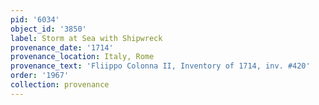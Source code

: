 ```yaml
---
pid: '6034'
object_id: '3850'
label: Storm at Sea with Shipwreck
provenance_date: '1714'
provenance_location: Italy, Rome
provenance_text: 'Fliippo Colonna II, Inventory of 1714, inv. #420'
order: '1967'
collection: provenance
---
```

